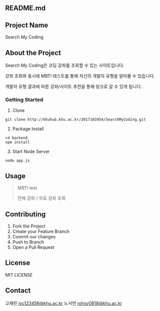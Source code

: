 README.md
------------

## Project Name
Search My Coding

## About the Project
Search My Coding은 코딩 강좌를 조회할 수 있는 사이트입니다.

강좌 조회와 동시에 MBTI 테스트를 통해 자신의 개발자 유형을 알아볼 수 있습니다.

개발자 유형 결과에 따른 강좌/사이트 추천을 통해 링크로 갈 수 있게 됩니다.

### Getting Started
1. Clone
```
git clone http://khuhub.khu.ac.kr/2017103954/SearchMyCoding.git
```

2. Package Install
```
cd backend
npm install
```

3. Start Node Server
```
node app.js
```

## Usage
> MBTI test
>
> 전체 강좌 / 무료 강좌 조회

## Contributing
1. Fork the Project
2. Create your Feature Branch
3. Commit our changes
4. Push to Branch
5. Open a Pull Request

## License
MIT LICENSE

## Contact
고재민 jvc123456@khu.ac.kr
노서연 rohsy0818@khu.ac.kr